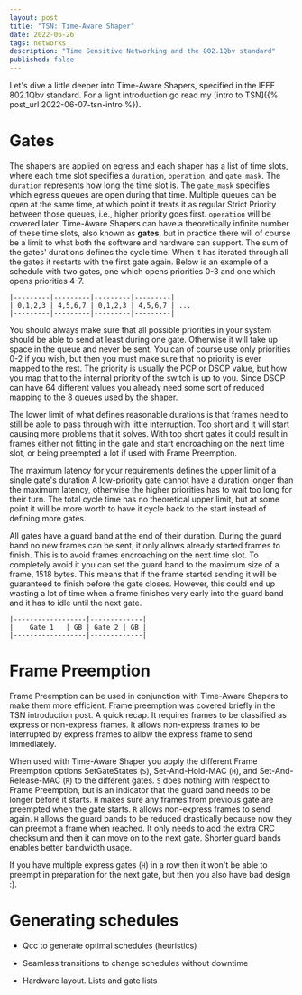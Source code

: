 ```yaml
---
layout: post
title: "TSN: Time-Aware Shaper"
date: 2022-06-26
tags: networks
description: "Time Sensitive Networking and the 802.1Qbv standard"
published: false
---
```


Let's dive a little deeper into Time-Aware Shapers, specified in the
IEEE 802.1Qbv standard. For a light introduction go read my [intro to
TSN]({% post_url 2022-06-07-tsn-intro %}).

# Gates
The shapers are applied on egress and each shaper has a list of time slots,
where each time slot specifies a `duration`, `operation`, and `gate_mask`. The
`duration` represents how long the time slot is. The `gate_mask` specifies
which egress queues are open during that time. Multiple queues can be
open at the same time, at which point it treats it as regular Strict Priority
between those queues, i.e., higher priority goes first. `operation` will be
covered later. Time-Aware Shapers can have a theoretically infinite number of
these time slots, also known as **gates**, but in practice there will of course
be a limit to what both the software and hardware can support. The sum of the
gates' durations defines the cycle time. When it has iterated through all the
gates it restarts with the first gate again. Below is an example of a schedule
with two gates, one which opens priorities 0-3 and one which opens priorities
4-7.

```
|---------|---------|---------|---------|
| 0,1,2,3 | 4,5,6,7 | 0,1,2,3 | 4,5,6,7 | ...
|---------|---------|---------|---------|
```

You should always make sure that all possible priorities in your system should
be able to send at least during one gate. Otherwise it will take up space in the
queue and never be sent. You can of course use only priorities 0-2 if you wish,
but then you must make sure that no priority is ever mapped to the rest. The
priority is usually the PCP or DSCP value, but how you map that to the internal
priority of the switch is up to you. Since DSCP can have 64 different values you
already need some sort of reduced mapping to the 8 queues used by the shaper.

The lower limit of what defines reasonable durations is that frames need to
still be able to pass through with little interruption. Too short and it will
start causing more problems that it solves. With too short gates it could result
in frames either not fitting in the gate and start encroaching on the next time
slot, or being preempted a lot if used with Frame Preemption.

The maximum latency for your requirements defines the upper limit of a single
gate's duration A low-priority gate cannot have a duration longer than the
maximum latency, otherwise the higher priorities has to wait too long for their
turn. The total cycle time has no theoretical upper limit, but at some point it
will be more worth to have it cycle back to the start instead of defining more
gates.

All gates have a guard band at the end of their duration. During the guard band
no new frames can be sent, it only allows already started frames to finish. This
is to avoid frames encroaching on the next time slot. To completely avoid it you
can set the guard band to the maximum size of a frame, 1518 bytes. This means
that if the frame started sending it will be guaranteed to finish before the
gate closes. However, this could end up wasting a lot of time when a frame
finishes very early into the guard band and it has to idle until the next gate.

```
|------------------|-------------|
|    Gate 1   | GB | Gate 2 | GB |
|------------------|-------------|
```

# Frame Preemption
Frame Preemption can be used in conjunction with Time-Aware Shapers to make
them more efficient. Frame preemption was covered briefly in the TSN
introduction post. A quick recap. It requires frames to be classified as express
or non-express frames. It allows non-express frames to be interrupted by express
frames to allow the express frame to send immediately.

When used with Time-Aware Shaper you apply the different Frame Preemption
options SetGateStates (`S`), Set-And-Hold-MAC (`H`), and Set-And-Release-MAC
(`R`) to the different gates. `S` does nothing with respect to Frame Preemption,
but is an indicator that the guard band needs to be longer before it starts. `H`
makes sure any frames from previous gate are preempted when the gate starts. `R`
allows non-express frames to send again. `H` allows the guard bands to be
reduced drastically because now they can preempt a frame when reached. It only
needs to add the extra CRC checksum and then it can move on to the next gate.
Shorter guard bands enables better bandwidth usage.

If you have multiple express gates (`H`) in a row then it won't be able to
preempt in preparation for the next gate, but then you also have bad design :).

# Generating schedules
- Qcc to generate optimal schedules (heuristics)

- Seamless transitions to change schedules without downtime

- Hardware layout. Lists and gate lists
